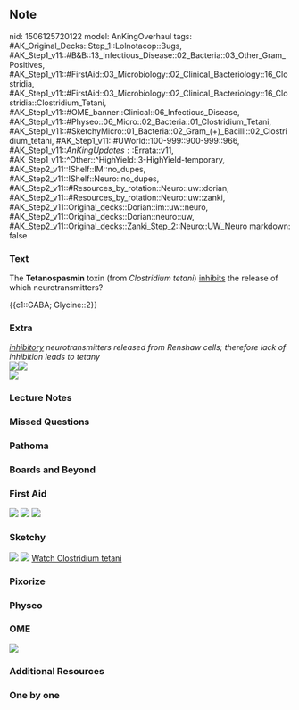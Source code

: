 ## Note
nid: 1506125720122
model: AnKingOverhaul
tags: #AK_Original_Decks::Step_1::Lolnotacop::Bugs, #AK_Step1_v11::#B&B::13_Infectious_Disease::02_Bacteria::03_Other_Gram_Positives, #AK_Step1_v11::#FirstAid::03_Microbiology::02_Clinical_Bacteriology::16_Clostridia, #AK_Step1_v11::#FirstAid::03_Microbiology::02_Clinical_Bacteriology::16_Clostridia::Clostridium_Tetani, #AK_Step1_v11::#OME_banner::Clinical::06_Infectious_Disease, #AK_Step1_v11::#Physeo::06_Micro::02_Bacteria::01_Clostridium_Tetani, #AK_Step1_v11::#SketchyMicro::01_Bacteria::02_Gram_(+)_Bacilli::02_Clostridium_tetani, #AK_Step1_v11::#UWorld::100-999::900-999::966, #AK_Step1_v11::$AnKingUpdates::$Errata::v11, #AK_Step1_v11::^Other::^HighYield::3-HighYield-temporary, #AK_Step2_v11::!Shelf::IM::no_dupes, #AK_Step2_v11::!Shelf::Neuro::no_dupes, #AK_Step2_v11::#Resources_by_rotation::Neuro::uw::dorian, #AK_Step2_v11::#Resources_by_rotation::Neuro::uw::zanki, #AK_Step2_v11::Original_decks::Dorian::im::uw::neuro, #AK_Step2_v11::Original_decks::Dorian::neuro::uw, #AK_Step2_v11::Original_decks::Zanki_Step_2::Neuro::UW_Neuro
markdown: false

### Text
The <b>Tetanospasmin</b> toxin (from <i>Clostridium tetani</i>)
<u>inhibits</u> the release of which neurotransmitters?
<div>
  {{c1::GABA; Glycine::2}}
</div>

### Extra
<div>
  <i><u>inhibitory</u> neurotransmitters released from Renshaw
  cells; therefore lack of inhibition leads to tetany</i>
</div><img src="paste-140166257705434.jpg" class=
"resizer"><img src="tetanus.png" class="resizer">
<div><img src="paste-11755325489330.jpg" class="resizer"></div>

### Lecture Notes


### Missed Questions


### Pathoma


### Boards and Beyond


### First Aid
<img src="tmp9_6wop76.png"> <img src=
"paste-474bd56299e4b2dc4bf1535afec07f2b460480b2.jpg"> <img src=
"tmpktocov0k.png">

### Sketchy
<img src="paste-491009251213313.jpg"> <img src=
"Screen%20Shot%202019-09-26%20at%208.14.34%20AM.png"> <a href=
"https://dashboard.sketchy.com/study/medical/courses/medical-microbiology/units/medical-microbiology-bacteria/videos/medical-microbiology-bacteria-gram-positive-bacilli-clostridium-tetani?utm_source=anki&utm_medium=partnership&utm_campaign=february_update&utm_content=medical">
Watch Clostridium tetani</a>

### Pixorize


### Physeo


### OME
<div class="ome-widget">
  <a href=
  "https://onlinemeded.org/spa/infectious-disease?ref=anki"><img src="_OME_AnkiFlashcards_Topic_2.png"></a>
</div>

### Additional Resources


### One by one

